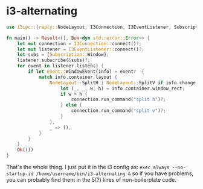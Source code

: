 # i3-alternating
~~~~rust
use i3ipc::{reply::NodeLayout, I3Connection, I3EventListener, Subscription, event::Event, event::inner::WindowChange};

fn main() -> Result<(), Box<dyn std::error::Error>> {
    let mut connection = I3Connection::connect()?;
    let mut listener = I3EventListener::connect()?;
    let subs = [Subscription::Window];
    listener.subscribe(&subs)?;
    for event in listener.listen() {
        if let Event::WindowEvent(info) = event?  {
            match info.container.layout {
                NodeLayout::SplitH | NodeLayout::SplitV if info.change == WindowChange::New => {
                    let (_, _, w, h) = info.container.window_rect;
                    if w > h {
                        connection.run_command("split h")?;
                    } else {
                        connection.run_command("split v")?;
                    }
                },
                _ => (),
            }
        }
    }
    Ok(())
}
~~~~

That's the whole thing. I just put it in the i3 config as:
`exec_always --no-startup-id /home/username/bin/i3-alternating &`
so if you have problems, you can probably find them in the 5(?) lines of non-boilerplate code.
